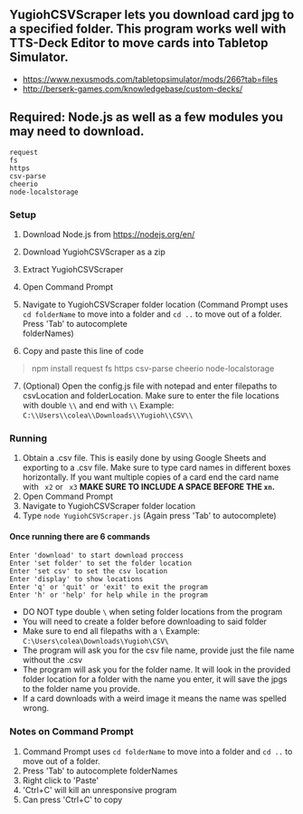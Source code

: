## YugiohCSVScraper lets you download card jpg to a specified folder. This program works well with TTS-Deck Editor to move cards into Tabletop Simulator.
-   https://www.nexusmods.com/tabletopsimulator/mods/266?tab=files
-   http://berserk-games.com/knowledgebase/custom-decks/
## Required: Node.js as well as a few modules you may need to download.
```
request 
fs 
https 
csv-parse 
cheerio 
node-localstorage
```

### Setup
1.  Download Node.js from https://nodejs.org/en/
2.  Download YugiohCSVScraper as a zip
3.  Extract YugiohCSVScraper
4.  Open Command Prompt
5.  Navigate to YugiohCSVScraper folder location 
    (Command Prompt uses ``cd folderName`` to move into a folder and ``cd ..`` to move out of a folder. Press 'Tab' to autocomplete     
    folderNames)

6.  Copy and paste this line of code 
>npm install request fs https csv-parse cheerio node-localstorage

7.  (Optional) Open the config.js file with notepad and enter filepaths to csvLocation and folderLocation. Make sure to enter the file locations with double `\\` and end with `\\`
Example: ``C:\\Users\\colea\\Downloads\\Yugioh\\CSV\\``

### Running

1.  Obtain a .csv file. This is easily done by using Google Sheets and exporting to a .csv file. Make sure to type card names in different boxes horizontally. If you want multiple copies of a card end the card name with ` x2` or ` x3` **MAKE SURE TO INCLUDE A SPACE BEFORE THE `xn`.**
2.  Open Command Prompt
3.  Navigate to YugiohCSVScraper folder location 
4.  Type `node YugiohCSVScraper.js` (Again press 'Tab' to autocomplete)


#### Once running there are 6 commands
```
Enter 'download' to start download proccess
Enter 'set folder' to set the folder location
Enter 'set csv' to set the csv location
Enter 'display' to show locations
Enter 'q' or 'quit' or 'exit' to exit the program
Enter 'h' or 'help' for help while in the program
```
- DO NOT type double `\` when  seting folder locations from the program
- You will need to create a folder before downloading to said folder
- Make sure to end all filepaths with a `\` Example: `C:\Users\colea\Downloads\Yugioh\CSV\`
- The program will ask you for the csv file name, provide just the file name without the .csv
- The program will ask you for the folder name. It will look in the provided folder location for a folder with the name you enter, it will save the jpgs to the folder name you provide.
- If a card downloads with a weird image it means the name was spelled wrong.

### Notes on Command Prompt
1.  Command Prompt uses ``cd folderName`` to move into a folder and ``cd ..`` to move out of a folder. 
2.  Press 'Tab' to autocomplete folderNames
3.  Right click to 'Paste'
4.  'Ctrl+C' will kill an unresponsive program
5.  Can press 'Ctrl+C' to copy
